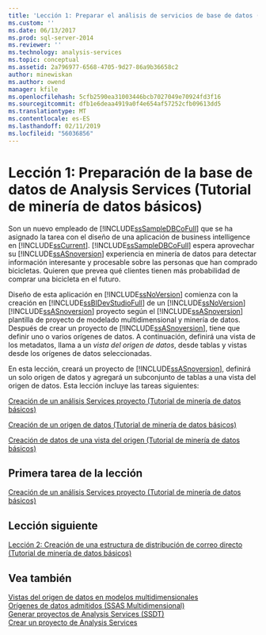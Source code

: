 ```yaml
---
title: 'Lección 1: Preparar el análisis de servicios de base de datos (Tutorial de minería de datos básicos) | Microsoft Docs'
ms.custom: ''
ms.date: 06/13/2017
ms.prod: sql-server-2014
ms.reviewer: ''
ms.technology: analysis-services
ms.topic: conceptual
ms.assetid: 2a796977-6568-4705-9d27-86a9b36658c2
author: minewiskan
ms.author: owend
manager: kfile
ms.openlocfilehash: 5cfb2590ea31003446bcb7027049e70924fd3f16
ms.sourcegitcommit: dfb1e6deaa4919a0f4e654af57252cfb09613dd5
ms.translationtype: MT
ms.contentlocale: es-ES
ms.lasthandoff: 02/11/2019
ms.locfileid: "56036856"
---
```

# <a name="lesson-1-preparing-the-analysis-services-database-basic-data-mining-tutorial"></a>Lección 1: Preparación de la base de datos de Analysis Services (Tutorial de minería de datos básicos)
  Son un nuevo empleado de [!INCLUDE[ssSampleDBCoFull](../includes/sssampledbcofull-md.md)] que se ha asignado la tarea con el diseño de una aplicación de business intelligence en [!INCLUDE[ssCurrent](../includes/sscurrent-md.md)]. [!INCLUDE[ssSampleDBCoFull](../includes/sssampledbcofull-md.md)] espera aprovechar su [!INCLUDE[ssASnoversion](../includes/ssasnoversion-md.md)] experiencia en minería de datos para detectar información interesante y procesable sobre las personas que han comprado bicicletas. Quieren que prevea qué clientes tienen más probabilidad de comprar una bicicleta en el futuro.  
  
 Diseño de esta aplicación en [!INCLUDE[ssNoVersion](../includes/ssnoversion-md.md)] comienza con la creación en [!INCLUDE[ssBIDevStudioFull](../includes/ssbidevstudiofull-md.md)] de un [!INCLUDE[ssNoVersion](../includes/ssnoversion-md.md)] [!INCLUDE[ssASnoversion](../includes/ssasnoversion-md.md)] proyecto según el [!INCLUDE[ssASnoversion](../includes/ssasnoversion-md.md)] plantilla de proyecto de modelado multidimensional y minería de datos. Después de crear un proyecto de [!INCLUDE[ssASnoversion](../includes/ssasnoversion-md.md)], tiene que definir uno o varios orígenes de datos. A continuación, definirá una vista de los metadatos, llama a un *vista del origen de datos*, desde tablas y vistas desde los orígenes de datos seleccionadas.  
  
 En esta lección, creará un proyecto de [!INCLUDE[ssASnoversion](../includes/ssasnoversion-md.md)], definirá un solo origen de datos y agregará un subconjunto de tablas a una vista del origen de datos. Esta lección incluye las tareas siguientes:  
  
 [Creación de un análisis Services proyecto &#40;Tutorial de minería de datos básicos&#41;](../../2014/tutorials/creating-an-analysis-services-project-basic-data-mining-tutorial.md)  
  
 [Creación de un origen de datos &#40;Tutorial de minería de datos básicos&#41;](../../2014/tutorials/creating-a-data-source-basic-data-mining-tutorial.md)  
  
 [Creación de datos de una vista del origen &#40;Tutorial de minería de datos básicos&#41;](../../2014/tutorials/creating-a-data-source-view-basic-data-mining-tutorial.md)  
  
## <a name="first-task-in-lesson"></a>Primera tarea de la lección  
 [Creación de un análisis Services proyecto &#40;Tutorial de minería de datos básicos&#41;](../../2014/tutorials/creating-an-analysis-services-project-basic-data-mining-tutorial.md)  
  
## <a name="next-lesson"></a>Lección siguiente  
 [Lección 2: Creación de una estructura de distribución de correo directo &#40;Tutorial de minería de datos básicos&#41;](../../2014/tutorials/lesson-2-building-a-targeted-mailing-structure-basic-data-mining-tutorial.md)  
  
## <a name="see-also"></a>Vea también  
 [Vistas del origen de datos en modelos multidimensionales](../analysis-services/multidimensional-models/data-source-views-in-multidimensional-models.md)   
 [Orígenes de datos admitidos &#40;SSAS Multidimensional&#41;](../analysis-services/multidimensional-models/supported-data-sources-ssas-multidimensional.md)   
 [Generar proyectos de Analysis Services &#40;SSDT&#41;](../analysis-services/multidimensional-models/build-analysis-services-projects-ssdt.md)   
 [Crear un proyecto de Analysis Services](../analysis-services/lesson-1-1-creating-an-analysis-services-project.md)  
  
  
